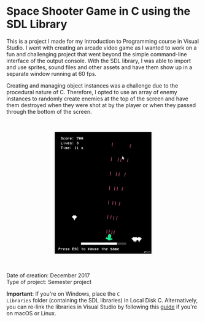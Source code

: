 # Space Shooter Game in C using the SDL Library

This is a project I made for my Introduction to Programming course in Visual Studio. I went with creating an arcade video game as I wanted to work on a fun and challenging project that went beyond the simple command-line interface of the output console. With the SDL library, I was able to import and use sprites, sound files and other assets and have them show up in a separate window running at 60 fps.

Creating and managing object instances was a challenge due to the procedural nature of C. Therefore, I opted to use an array of enemy instances to randomly create enemies at the top of the screen and have them destroyed when they were shot at by the player or when they passed through the bottom of the screen.

</br  >
<p align="center">
  <img alt="HeHe" src="shooter-gif.gif" width=50%>
</p>
</br  >

Date of creation: December 2017  
Type of project: Semester project

**Important**: If you're on Windows, place the <code>C Libraries</code> folder (containing the SDL libraries) in Local Disk C. Alternatively, you can re-link the libraries in Visual Studio by following this [guide](https://www.wikihow.com/Set-Up-SDL-with-Visual-Studio) if you're on macOS or Linux.
